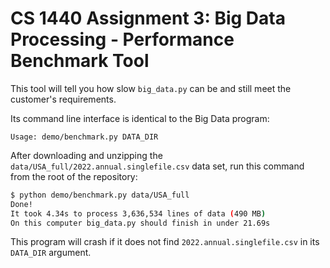 # CS 1440 Assignment 3: Big Data Processing - Performance Benchmark Tool

This tool will tell you how slow `big_data.py` can be and still meet the customer's requirements.

Its command line interface is identical to the Big Data program:

```
Usage: demo/benchmark.py DATA_DIR
```

After downloading and unzipping the `data/USA_full/2022.annual.singlefile.csv` data set, run this command from the root of the repository:

```bash
$ python demo/benchmark.py data/USA_full
Done!                     
It took 4.34s to process 3,636,534 lines of data (490 MB)
On this computer big_data.py should finish in under 21.69s
```

This program will crash if it does not find `2022.annual.singlefile.csv` in its `DATA_DIR` argument.
